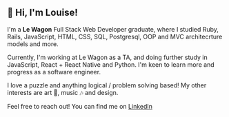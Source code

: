## 👋 Hi, I'm Louise!

I'm a **Le Wagon** Full Stack Web Developer graduate, where I studied Ruby, Rails, JavaScript, HTML, CSS, SQL, Postgresql, OOP and MVC architecrture models and more.

Currently, I'm working at Le Wagon as a TA, and doing further study in JavaScript, React + React Native and Python. I'm keen to learn more and progress as a software engineer. 

I love a puzzle and anything logical / problem solving based! My other interests are art 🎨, music 🎶 and design. 

Feel free to reach out! You can find me on [LinkedIn](https://www.linkedin.com/in/l-stone/)
